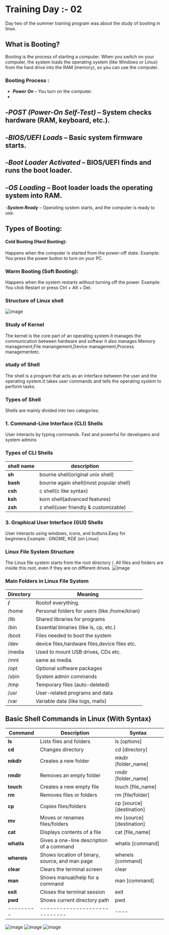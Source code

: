 # Training Day :- 02

Day two of the summer training program was about the study of booting in linux.

## What is Booting?
Booting is the process of starting a computer. When you switch on your computer, the system loads the operating system (like Windows or Linux) from the hard drive into the RAM (memory), so you can use the computer.
### Booting Process :
- ***Power On*** – You turn on the computer.
- 
-***POST (Power-On Self-Test)*** – System checks hardware (RAM, keyboard, etc.).
-  
-***BIOS/UEFI Loads*** – Basic system firmware starts.
-
-***Boot Loader Activated*** – BIOS/UEFI finds and runs the boot loader.
-
-***OS Loading*** – Boot loader loads the operating system into RAM.
-
-***System Ready*** – Operating system starts, and the computer is ready to use.

## Types of Booting:
#### Cold Booting (Hard Booting):
Happens when the computer is started from the power-off state.
Example: You press the power button to turn on your PC.
### Warm Booting (Soft Booting):
Happens when the system restarts without turning off the power.
Example: You click Restart or press Ctrl + Alt + Del.

### Structure of Linux shell
![image](https://github.com/user-attachments/assets/ca35c78f-f999-4a0a-b5ed-422d5e888218)


### Study of Kernel
The kernel is the core part of an operating system.It manages the communication between hardware and softwar
it also manages Memory management,File manangement,Device management,Process managementetc.

###  study of Shell
The shell is a program that acts as an interface between the user and the operating system.It takes user commands and tells the operating system to perform tasks.

### Types of Shell
Shells are mainly divided into two categories:
### 1. Command-Line Interface (CLI) Shells
User interacts by typing commands. Fast and powerful for developers and system admins
### Types of CLI Shells
|shell name | description| 
|-----------|------------|
|**sh**|bourne shell(original unix shell)|
|**bash**|bourne again shell(most popular shell)|
|**csh**|c shell(c like syntax)|
|**ksh**|korn shell(advanced features)|
|**zsh**|z shell(user friendly & customizable)|

### 3. Graphical User Interface (GUI) Shells
User interacts using windows, icons, and buttons.Easy for beginners.Example : GNOME, KDE (on Linux)

### Linux File System Structure
The Linux file system starts from the root directory /.
All files and folders are inside this root, even if they are on different drives.
![image](https://github.com/user-attachments/assets/285090b7-04cc-42f5-9da7-0855a8f1d808)



### Main Folders in Linux File System
|Directory	|        Meaning|
|-----------|---------------|
|**/** |	Rootof everything.|
|/home|Personal folders for users (like /home/kiran)|
|/lib	|Shared libraries for programs|
|/bin	|Essential binaries (like ls, cp, etc.)|
|/boot	|Files needed to boot the system|
|/dev |device files,hardware files,device files etc.|
|/media	|Used to mount USB drives, CDs etc.|
|/mnt  |same as media.|
|/opt	|Optional software packages|
|/sbin	|System admin commands|
|/tmp	|Temporary files (auto-deleted)|
|/usr	|User-related programs and data|
|/var	|Variable data (like logs, mails)|

## Basic Shell Commands in Linux (With Syntax)
|Command|	Description	|Syntax|
|-------|-------------|------|
|**ls**|	Lists files and folders	|ls [options]|	
|**cd**|	Changes directory	|cd [directory]|
|**mkdir**	|Creates a new folder	|mkdir [folder_name]|
|**rmdir**|	Removes an empty folder	|rmdir [folder_name]|	
|**touch**|	Creates a new empty file	|touch [file_name]|
|**rm**	|Removes files or folders	|rm [file/folder]|
|**cp** |	Copies files/folders	|cp [source] [destination]|	
|**mv**	|Moves or renames files/folders	|mv [source] [destination]|	
|**cat** |Displays contents of a file	|cat [file_name]|	
|**whatis**|	Gives a one-line description of a command	|whatis [command]|
|**whereis**	|Shows location of binary, source, and man page	|whereis [command]|	
|**clear**	|Clears the terminal screen	|clear|	
|**man**	|Shows manual/help for a command	|man [command]|	
|**exit**	|Closes the terminal session		|exit|
|**pwd**	|Shows current directory path	|	pwd|
|---------|-----------------------------|----|

![image](https://github.com/user-attachments/assets/d93c2a88-79e1-4d03-a82b-7914cdcbcd34)
![image](https://github.com/user-attachments/assets/a2aadfc4-a485-4784-bf6b-14e684a767cf)
![image](https://github.com/user-attachments/assets/fb854dc0-5499-4f6f-99e6-b5b872b1af66)


